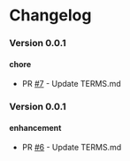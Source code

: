 # Changelog


### Version 0.0.1

#### chore
* PR [#7](https://github.com/petercort/FBF-Event-Buddy/pull/7) - Update TERMS.md



### Version 0.0.1

#### enhancement
* PR [#6](https://github.com/petercort/FBF-Event-Buddy/pull/6) - Update TERMS.md